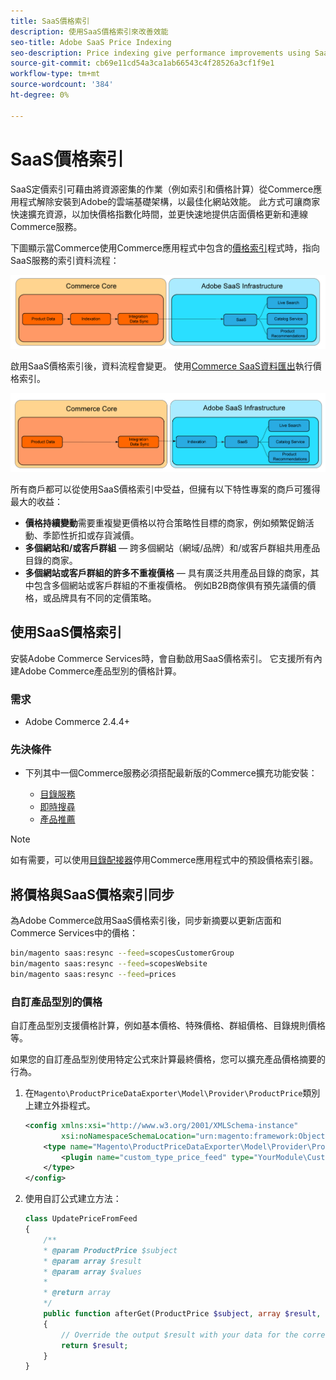 ```yaml
---
title: SaaS價格索引
description: 使用SaaS價格索引來改善效能
seo-title: Adobe SaaS Price Indexing
seo-description: Price indexing give performance improvements using SaaS infrastructure
source-git-commit: cb69e11cd54a3ca1ab66543c4f28526a3cf1f9e1
workflow-type: tm+mt
source-wordcount: '384'
ht-degree: 0%

---
```


# SaaS價格索引

SaaS定價索引可藉由將資源密集的作業（例如索引和價格計算）從Commerce應用程式解除安裝到Adobe的雲端基礎架構，以最佳化網站效能。 此方式可讓商家快速擴充資源，以加快價格指數化時間，並更快速地提供店面價格更新和連線Commerce服務。

下圖顯示當Commerce使用Commerce應用程式中包含的[價格索引](https://experienceleague.adobe.com/zh-hant/docs/commerce-operations/configuration-guide/cli/manage-indexers)程式時，指向SaaS服務的索引資料流程：

![預設資料流程](assets/old_way.png)

啟用SaaS價格索引後，資料流程會變更。 使用[Commerce SaaS資料匯出](../data-export/data-synchronization.md)執行價格索引。

![SaaS價格索引資料流程](assets/new_way.png)

所有商戶都可以從使用SaaS價格索引中受益，但擁有以下特性專案的商戶可獲得最大的收益：

* **價格持續變動**&#x200B;需要重複變更價格以符合策略性目標的商家，例如頻繁促銷活動、季節性折扣或存貨減價。
* **多個網站和/或客戶群組** — 跨多個網站（網域/品牌）和/或客戶群組共用產品目錄的商家。
* **多個網站或客戶群組的許多不重複價格** — 具有廣泛共用產品目錄的商家，其中包含多個網站或客戶群組的不重複價格。 例如B2B商傢俱有預先議價的價格，或品牌具有不同的定價策略。

## 使用SaaS價格索引

安裝Adobe Commerce Services時，會自動啟用SaaS價格索引。 它支援所有內建Adobe Commerce產品型別的價格計算。

### 需求

* Adobe Commerce 2.4.4+

### 先決條件

* 下列其中一個Commerce服務必須搭配最新版的Commerce擴充功能安裝：

   * [目錄服務](../catalog-service/overview.md)
   * [即時搜尋](../live-search/overview.md)
   * [產品推薦](../product-recommendations/guide-overview.md)


>[!NOTE]
>
>如有需要，可以使用[目錄配接器](catalog-adapter.md)停用Commerce應用程式中的預設價格索引器。

## 將價格與SaaS價格索引同步

為Adobe Commerce啟用SaaS價格索引後，同步新摘要以更新店面和Commerce Services中的價格：

```bash
bin/magento saas:resync --feed=scopesCustomerGroup
bin/magento saas:resync --feed=scopesWebsite
bin/magento saas:resync --feed=prices
```

### 自訂產品型別的價格

自訂產品型別支援價格計算，例如基本價格、特殊價格、群組價格、目錄規則價格等。

如果您的自訂產品型別使用特定公式來計算最終價格，您可以擴充產品價格摘要的行為。

1. 在`Magento\ProductPriceDataExporter\Model\Provider\ProductPrice`類別上建立外掛程式。

   ```xml
   <config xmlns:xsi="http://www.w3.org/2001/XMLSchema-instance"
           xsi:noNamespaceSchemaLocation="urn:magento:framework:ObjectManager/etc/config.xsd">
       <type name="Magento\ProductPriceDataExporter\Model\Provider\ProductPrice">
           <plugin name="custom_type_price_feed" type="YourModule\CustomProductType\Plugin\UpdatePriceFromFeed" />
       </type>
   </config>
   ```

1. 使用自訂公式建立方法：

   ```php
   class UpdatePriceFromFeed
   {
       /**
       * @param ProductPrice $subject
       * @param array $result
       * @param array $values
       *
       * @return array
       */
       public function afterGet(ProductPrice $subject, array $result, array $values) : array
       {
           // Override the output $result with your data for the corresponding products (see original method for details) 
           return $result;
       }
   }
   ```

